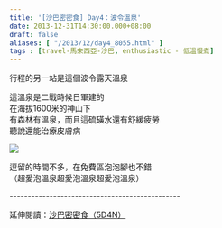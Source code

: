 ```yaml
---
title: '[沙巴密密食] Day4：波令溫泉'
date: 2013-12-31T14:30:00.000+08:00
draft: false
aliases: [ "/2013/12/day4_8055.html" ]
tags : [travel-馬來西亞-沙巴, enthusiastic - 低溫慢煮]
---
```


行程的另一站是這個波令露天溫泉  
  
這溫泉是二戰時候日軍建的  
在海拔1600米的神山下  
有森林有溫泉，而且這硫磺水還有舒緩疲勞  
聽說還能治療皮膚病  

![](/images/sabah4d.jpg)

逗留的時間不多，在免費區泡泡腳也不錯  
（超愛泡溫泉超愛泡溫泉超愛泡溫泉）  
  
\-----------------------------------------------  
  
延伸閱讀：[沙巴密密食（5D4N）](https://hidie.net/sabah5d4n/)
